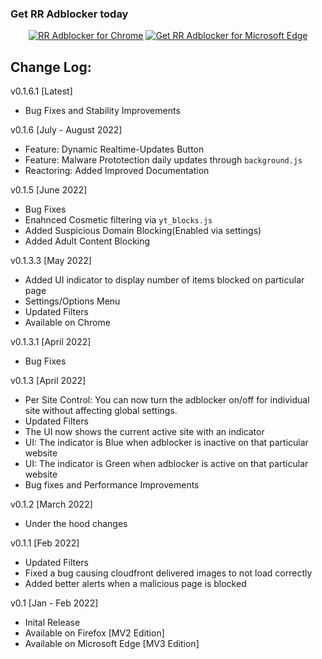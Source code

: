 ### Get RR Adblocker today
<p align="center">
<a href="https://bit.ly/rradb_chrome"><img src="https://raw.githubusercontent.com/Rutuj-Runwal/RR-Adblocker/main/assets/chrome.png" alt="RR Adblocker for Chrome"></a>
<a href="https://bit.ly/rr-adblocker_microsoft-edge"><img src="https://raw.githubusercontent.com/Rutuj-Runwal/RR-Adblocker/main/assets/edge.png" alt="Get RR Adblocker for Microsoft Edge"></a>
</p>

## Change Log:
v0.1.6.1 [Latest]
- Bug Fixes and Stability Improvements

v0.1.6 [July - August 2022]
- Feature: Dynamic Realtime-Updates Button
- Feature: Malware Prototection daily updates through `background.js`
- Reactoring: Added Improved Documentation 

v0.1.5 [June 2022]
- Bug Fixes
- Enahnced Cosmetic filtering via `yt_blocks.js`
- Added Suspicious Domain Blocking(Enabled via settings)
- Added Adult Content Blocking

v0.1.3.3 [May 2022]
- Added UI indicator to display number of items blocked on particular page
- Settings/Options Menu
- Updated Filters
- Available on Chrome

v0.1.3.1 [April 2022]
- Bug Fixes

v0.1.3 [April 2022]
- Per Site Control: You can now turn the adblocker on/off for individual site without affecting global settings.
- Updated Filters
- The UI now shows the current active site with an indicator
- UI: The indicator is Blue when adblocker is inactive on that particular website
- UI: The indicator is Green when adblocker is active on that particular website
- Bug fixes and Performance Improvements

v0.1.2 [March 2022]
- Under the hood changes

v0.1.1 [Feb 2022]
- Updated Filters
- Fixed a bug causing cloudfront delivered images to not load correctly
- Added better alerts when a malicious page is blocked

v0.1 [Jan - Feb 2022]
- Inital Release
- Available on Firefox [MV2 Edition]
- Available on Microsoft Edge [MV3 Edition]
